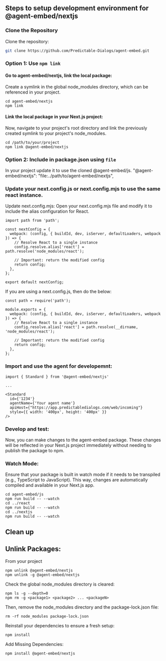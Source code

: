 ## Steps to setup development environment for @agent-embed/nextjs

### Clone the Repository

Clone the repository:
```sh
git clone https://github.com/Predictable-Dialogs/agent-embed.git

```

### Option 1: Use `npm link` 

#### Go to agent-embed/nextjs, link the local package:
Create a symlink in the global node_modules directory, which can be referenced in your project.
```
cd agent-embed/nextjs
npm link
```

#### Link the local package in your Next.js project:
Now, navigate to your project's root directory and link the previously created symlink to your project's node_modules.
```
cd /path/to/your/project
npm link @agent-embed/nextjs
```

### Option 2: Include in package.json using `file`
In your project update it to use the cloned @agent-embed/js.
 "@agent-embed/nextjs": "file:../path/to/agent-embed/nextjs",


### Update your next.config.js or next.config.mjs to use the same react instance.
Update next.config.mjs: Open your next.config.mjs file and modify it to include the alias configuration for React.
```
import path from 'path';

const nextConfig = {
  webpack: (config, { buildId, dev, isServer, defaultLoaders, webpack }) => {
    // Resolve React to a single instance
    config.resolve.alias['react'] = path.resolve('node_modules/react');

    // Important: return the modified config
    return config;
  },
};

export default nextConfig;

```

If you are using a next.config.js, then do the below:
```
const path = require('path');

module.exports = {
  webpack: (config, { buildId, dev, isServer, defaultLoaders, webpack }) => {
    // Resolve React to a single instance
    config.resolve.alias['react'] = path.resolve(__dirname, 'node_modules/react');
    
    // Important: return the modified config
    return config;
  },
};

```

### Import and use the agent for developemnt:
```
import { Standard } from '@agent-embed/nextjs'

...

<Standard
  id={'1234'}
  agentName={'Your agent name'}
  apiHost={"https://app.predictabledialogs.com/web/incoming"}
  style={{ width: '400px', height: '400px' }}
/>

```


### Develop and test:
Now, you can make changes to the agent-embed package. These changes will be reflected in your Next.js project immediately without needing to publish the package to npm.


### Watch Mode: 

Ensure that your package is built in watch mode if it needs to be transpiled (e.g., TypeScript to JavaScript). This way, changes are automatically compiled and available in your Next.js app.

```
cd agent-embed/js
npm run build -- --watch
cd ../react
npm run build -- --watch
cd ../nextjs
npm run build -- --watch
```


## Clean up

## Unlink Packages:
From your project
```
npm unlink @agent-embed/nextjs
npm unlink -g @agent-embed/nextjs

```

Check the global node_modules directory is cleared: 
```
npm ls -g --depth=0
npm rm -g <package1> <package2> ... <packageN>
```

Then, remove the node_modules directory and the package-lock.json file:
```
rm -rf node_modules package-lock.json

```
Reinstall your dependencies to ensure a fresh setup:

```
npm install

```

Add Missing Dependencies:

```
npm install @agent-embed/nextjs

```